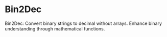 # Bin2Dec
Bin2Dec: Convert binary strings to decimal without arrays. Enhance binary understanding through mathematical functions.
